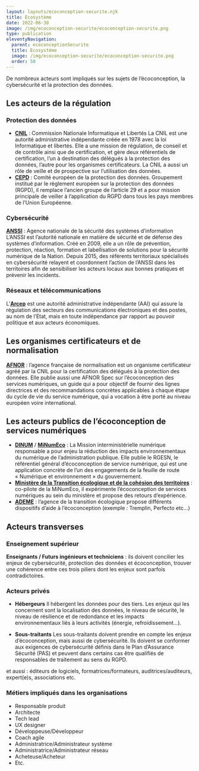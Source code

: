 ```yaml
---
layout: layouts/ecoconception-securite.njk
title: Ecosystème
date: 2022-06-30
image: /img/ecoconception-securite/ecoconception-securite.png
type: publication
eleventyNavigation:
  parent: ecoconceptionSecurite
  title: Ecosystème
  image: /img/ecoconception-securite/ecoconception-securite.png
  order: 50
---
```


De nombreux acteurs sont impliqués sur les sujets de l’écoconception, la cybersécurité et la protection des données. 

## Les acteurs de la régulation

### Protection des données

- **[CNIL](https://www.cnil.fr/)** : Commission Nationale Informatique et Libertés
La CNIL est une autorité administrative indépendante créée en 1978 avec la loi Informatique et libertés. Elle a une mission de régulation, de conseil et de contrôle ainsi que de certification, et gère deux référentiels de certification, l’un à destination des délégués à la protection des données, l’autre pour les organismes certificateurs. La CNIL a aussi un rôle de veille et de prospective sur l’utilisation des données. 
- **[CEPD](https://edpb.europa.eu/edpb_fr)** : Comité européen de la protection des données. Groupement institué par le règlement européen sur la protection des données (RGPD), il remplace l’ancien groupe de l’article 29 et a pour mission principale de veiller à l’application du RGPD dans tous les pays membres de l’Union Européenne.

### Cybersécurité

**[ANSSI](https://www.ssi.gouv.fr/)** : Agence nationale de la sécurité des systèmes d’information
L’ANSSI est l’autorité nationale en matière de sécurité et de défense des systèmes d’information. Créé en 2009, elle a un rôle de prévention, protection, réaction, formation et labellisation de solutions pour la sécurité numérique de la Nation. Depuis 2015, des référents territoriaux spécialisés en cybersécurité relayent et coordonnent l’action de l’ANSSI dans les territoires afin de sensibiliser les acteurs locaux aux bonnes pratiques et prévenir les incidents.

### Réseaux et télécommunications

L’**[Arcep](https://www.arcep.fr/)** est une autorité administrative indépendante (AAI) qui assure la régulation des secteurs des communications électroniques et des postes, au nom de l’Etat, mais en toute indépendance par rapport au pouvoir politique et aux acteurs économiques.

## Les organismes certificateurs et de normalisation

**[AFNOR](https://www.afnor.org/)** : l’agence française de normalisation est un organisme certificateur agréé par la CNIL pour la certification des délégués à la protection des données. Elle publie aussi une AFNOR Spec sur l’écoconception des services numériques, un guide qui a pour objectif de fournir des lignes directrices et des recommandations concrètes applicables à chaque étape du cycle de vie du service numérique, qui a vocation à être porté au niveau européen voire international.

## Les acteurs publics de l’écoconception de services numériques

- **[DINUM](https://www.numerique.gouv.fr/)** / **[MiNumEco](/)** : La Mission interministérielle numérique responsable a pour enjeu la  réduction des impacts environnementaux du numérique de l’administration publique. Elle publie le RGESN, le référentiel général d’écoconception de service numérique, qui est une application concrète de l’un des engagements de la feuille de route « Numérique et environnement » du gouvernement.
- **[Ministère de la Transition écologique et de la cohésion des territoires](https://www.ecologie.gouv.fr/)** : co-pilote de la MiNumEco, il expérimente l’écoconception de services numériques au sein du ministère et propose des retours d’expérience.
- **[ADEME](https://www.ademe.fr/)** : l’agence de la transition écologique propose différents dispositifs d’aide à l’écoconception (exemple : Tremplin, Perfecto etc…)

## Acteurs transverses

### Enseignement supérieur

**Enseignants / Futurs ingénieurs et techniciens** : ils doivent concilier les enjeux de cybersécurité, protection des données et écoconception, trouver une cohérence entre ces trois piliers dont les enjeux sont parfois contradictoires. 

### Acteurs privés

- **Hébergeurs**
Il hébergent les données pour des tiers. Les enjeux qui les concernent sont la localisation des données, le niveau de sécurité, le niveau de résilience et de redondance et les impacts environnementaux liés à leurs activités (énergie, refroidissement…).

- **Sous-traitants**
Les sous-traitants doivent prendre en compte les enjeux d’écoconception, mais aussi de cybersécurité. Ils doivent se conformer aux exigences de cybersécurité définis dans le Plan d’Assurance Sécurité (PAS) et peuvent dans certains cas être qualifiés de responsables de traitement au sens du RGPD. 

et aussi : éditeurs de logiciels, formatrices/formateurs, auditrices/auditeurs, expert(e)s, associations etc.

### Métiers impliqués dans les organisations

- Responsable produit
- Architecte
- Tech lead
- UX designer
- Développeuse/Développeur
- Coach agile
- Administratrice/Administrateur système
- Administratrice/Administrateur réseau
- Acheteuse/Acheteur
- Etc.
